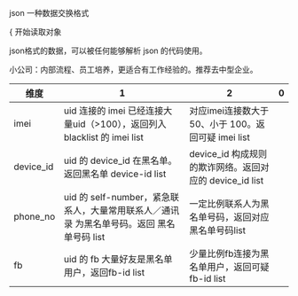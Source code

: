 json 一种数据交换格式

{ 开始读取对象

json格式的数据，可以被任何能够解析 json 的代码使用。

小公司：内部流程、员工培养，更适合有工作经验的。推荐去中型企业。

|维度|1|2|0|
|---|---|---|---|
| imei | uid 连接的 imei 已经连接大量uid（>100），返回列入 blacklist 的 imei list| 对应imei连接数大于 50、小于 100。返回可疑 imei list||
| device_id| uid 的 device_id 在黑名单。返回黑名单 device-id list|device_id 构成规则的欺诈网络。返回对应的 device_id list||
| phone_no| uid 的 self-number，紧急联系人，大量常用联系人／通讯录 为黑名单号码。返回 黑名单号码 list | 一定比例联系人为黑名单号码，返回对应黑名单号码list ||
| fb| uid 的 fb 大量好友是黑名单用户，返回fb-id list| 少量比例fb连接为黑名单用户，返回可疑fb-id list||
